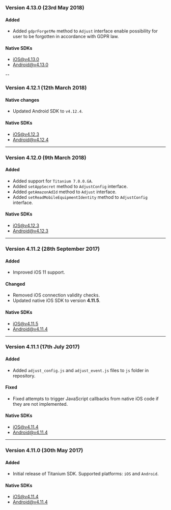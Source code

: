 ### Version 4.13.0 (23rd May 2018)
#### Added
- Added `gdprForgetMe` method to `Adjust` interface enable possibility for user to be forgotten in accordance with GDPR law.

#### Native SDKs
- [iOS@v4.13.0][ios_sdk_v4.13.0]
- [Android@v4.13.0][android_sdk_v4.13.0]

--

### Version 4.12.1 (12th March 2018)
#### Native changes
- Updated Android SDK to `v4.12.4`.

#### Native SDKs
- [iOS@v4.12.3][ios_sdk_v4.12.3]
- [Android@v4.12.4][android_sdk_v4.12.4]

---

### Version 4.12.0 (9th March 2018)
#### Added
- Added support for `Titanium 7.0.0.GA`.
- Added `setAppSecret` method to `AdjustConfig` interface.
- Added `getAmazonAdId` method to `Adjust` interface.
- Added `setReadMobileEquipmentIdentity` method to `AdjustConfig` interface.

#### Native SDKs
- [iOS@v4.12.3][ios_sdk_v4.12.3]
- [Android@v4.12.3][android_sdk_v4.12.3]

---

### Version 4.11.2 (28th September 2017)
#### Added
- Improved iOS 11 support.

#### Changed
- Removed iOS connection validity checks.
- Updated native iOS SDK to version **4.11.5**.

#### Native SDKs
- [iOS@v4.11.5][ios_sdk_v4.11.5]
- [Android@v4.11.4][android_sdk_v4.11.4]

---

### Version 4.11.1 (17th July 2017)
#### Added
- Added `adjust_config.js` and `adjust_event.js` files to `js` folder in repository.

#### Fixed
- Fixed attempts to trigger JavaScript callbacks from native iOS code if they are not implemented.

#### Native SDKs
- [iOS@v4.11.4][ios_sdk_v4.11.4]
- [Android@v4.11.4][android_sdk_v4.11.4]

---

### Version 4.11.0 (30th May 2017)
#### Added
- Initial release of Titanium SDK. Supported platforms: `iOS` and `Android`.

#### Native SDKs
- [iOS@v4.11.4][ios_sdk_v4.11.4]
- [Android@v4.11.4][android_sdk_v4.11.4]


[ios_sdk_v4.11.4]: https://github.com/adjust/ios_sdk/tree/v4.11.4
[ios_sdk_v4.11.5]: https://github.com/adjust/ios_sdk/tree/v4.11.5
[ios_sdk_v4.12.1]: https://github.com/adjust/ios_sdk/tree/v4.12.1
[ios_sdk_v4.12.3]: https://github.com/adjust/ios_sdk/tree/v4.12.3
[ios_sdk_v4.13.0]: https://github.com/adjust/ios_sdk/tree/v4.13.0

[android_sdk_v4.11.4]: https://github.com/adjust/android_sdk/tree/v4.11.4
[android_sdk_v4.12.0]: https://github.com/adjust/android_sdk/tree/v4.12.0
[android_sdk_v4.12.3]: https://github.com/adjust/android_sdk/tree/v4.12.3
[android_sdk_v4.12.4]: https://github.com/adjust/android_sdk/tree/v4.12.4
[android_sdk_v4.13.0]: https://github.com/adjust/android_sdk/tree/v4.13.0
